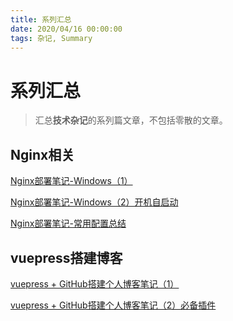 ```yaml
---
title: 系列汇总
date: 2020/04/16 00:00:00
tags: 杂记, Summary
---
```


# 系列汇总

<ClientOnly>
  <display-bar :displayData="$frontmatter"></display-bar>
</ClientOnly>

> 汇总**技术杂记**的系列篇文章，不包括零散的文章。

## Nginx相关
<a href="/blog/others/devtool/nginx-deploy-record" target="_blank">Nginx部署笔记-Windows（1）</a>

<a href="/blog/others/devtool/nginx-start" target="_blank">Nginx部署笔记-Windows（2）开机自启动</a>

<a href="/blog/others/devtool/nginx-deploy-summary" target="_blank">Nginx部署笔记-常用配置总结</a>

## vuepress搭建博客

<a href="/blog/others/aboutblog/vuepress-build-blog" target="_blank">vuepress + GitHub搭建个人博客笔记（1）</a>

<a href="/blog/others/aboutblog/vuepress-plugin" target="_blank">vuepress + GitHub搭建个人博客笔记（2）必备插件</a>

